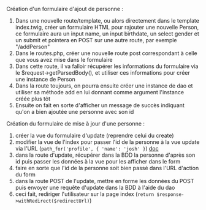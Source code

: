 Création d'un formulaire d'ajout de personne :
1. Dans une nouvelle route/template, ou alors directement dans le template index.twig, créer un formulaire HTML pour rajouter une nouvelle Person, ce formulaire aura un input name, un input birthdate, un select gender et un submit et pointera en POST sur une autre route, par exemple "/addPerson"
2. Dans le routes.php, créer une nouvelle route post correspondant à celle que vous avez mise dans le formulaire
3. Dans cette route, il va falloir récupérer les informations du formulaire via le $request->getParsedBody(), et utiliser ces informations pour créer une instance de Person
4. Dans la route toujours, on pourra ensuite créer une instance de dao et utiliser sa méthode add en lui donnant comme argument l'instance créée plus tôt
5. Ensuite on fait en sorte d'afficher un message de succès indiquant qu'on a bien ajoutée une personne avec son id

Création du formulaire de mise à jour d'une personne :
1. créer la vue du formulaire d'update (reprendre celui du create)
2. modifier la vue de l'index pour passer l'id de la personne à la vue update via l'URL (`path_for('profile', { 'name': 'josh' }`) [doc](https://www.slimframework.com/docs/v3/features/templates.html)
3. dans la route d'update, récupérer dans la BDD la personne d'après son id puis passer les données à la vue pour les afficher dans le form
4. faire en sorte que l'id de la personne soit bien passé dans l'URL d'action du form
5. dans la route POST de l'update, mettre en forme les données du POST puis envoyer une requête d'update dans la BDD à l'aide du dao
6. ceci fait, rediriger l'utilisateur sur la page index (`return $response->withRedirect($redirectUrl)`)
